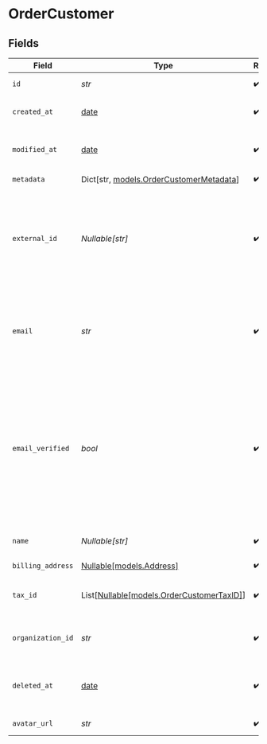 # OrderCustomer


## Fields

| Field                                                                                                                                                           | Type                                                                                                                                                            | Required                                                                                                                                                        | Description                                                                                                                                                     | Example                                                                                                                                                         |
| --------------------------------------------------------------------------------------------------------------------------------------------------------------- | --------------------------------------------------------------------------------------------------------------------------------------------------------------- | --------------------------------------------------------------------------------------------------------------------------------------------------------------- | --------------------------------------------------------------------------------------------------------------------------------------------------------------- | --------------------------------------------------------------------------------------------------------------------------------------------------------------- |
| `id`                                                                                                                                                            | *str*                                                                                                                                                           | :heavy_check_mark:                                                                                                                                              | The ID of the customer.                                                                                                                                         | 992fae2a-2a17-4b7a-8d9e-e287cf90131b                                                                                                                            |
| `created_at`                                                                                                                                                    | [date](https://docs.python.org/3/library/datetime.html#date-objects)                                                                                            | :heavy_check_mark:                                                                                                                                              | Creation timestamp of the object.                                                                                                                               |                                                                                                                                                                 |
| `modified_at`                                                                                                                                                   | [date](https://docs.python.org/3/library/datetime.html#date-objects)                                                                                            | :heavy_check_mark:                                                                                                                                              | Last modification timestamp of the object.                                                                                                                      |                                                                                                                                                                 |
| `metadata`                                                                                                                                                      | Dict[str, [models.OrderCustomerMetadata](../models/ordercustomermetadata.md)]                                                                                   | :heavy_check_mark:                                                                                                                                              | N/A                                                                                                                                                             |                                                                                                                                                                 |
| `external_id`                                                                                                                                                   | *Nullable[str]*                                                                                                                                                 | :heavy_check_mark:                                                                                                                                              | The ID of the customer in your system. This must be unique within the organization. Once set, it can't be updated.                                              | usr_1337                                                                                                                                                        |
| `email`                                                                                                                                                         | *str*                                                                                                                                                           | :heavy_check_mark:                                                                                                                                              | The email address of the customer. This must be unique within the organization.                                                                                 | customer@example.com                                                                                                                                            |
| `email_verified`                                                                                                                                                | *bool*                                                                                                                                                          | :heavy_check_mark:                                                                                                                                              | Whether the customer email address is verified. The address is automatically verified when the customer accesses the customer portal using their email address. | true                                                                                                                                                            |
| `name`                                                                                                                                                          | *Nullable[str]*                                                                                                                                                 | :heavy_check_mark:                                                                                                                                              | The name of the customer.                                                                                                                                       | John Doe                                                                                                                                                        |
| `billing_address`                                                                                                                                               | [Nullable[models.Address]](../models/address.md)                                                                                                                | :heavy_check_mark:                                                                                                                                              | N/A                                                                                                                                                             |                                                                                                                                                                 |
| `tax_id`                                                                                                                                                        | List[[Nullable[models.OrderCustomerTaxID]](../models/ordercustomertaxid.md)]                                                                                    | :heavy_check_mark:                                                                                                                                              | N/A                                                                                                                                                             | [<br/>"911144442",<br/>"us_ein"<br/>]                                                                                                                           |
| `organization_id`                                                                                                                                               | *str*                                                                                                                                                           | :heavy_check_mark:                                                                                                                                              | The ID of the organization owning the customer.                                                                                                                 | 1dbfc517-0bbf-4301-9ba8-555ca42b9737                                                                                                                            |
| `deleted_at`                                                                                                                                                    | [date](https://docs.python.org/3/library/datetime.html#date-objects)                                                                                            | :heavy_check_mark:                                                                                                                                              | Timestamp for when the customer was soft deleted.                                                                                                               |                                                                                                                                                                 |
| `avatar_url`                                                                                                                                                    | *str*                                                                                                                                                           | :heavy_check_mark:                                                                                                                                              | N/A                                                                                                                                                             | https://www.gravatar.com/avatar/xxx?d=404                                                                                                                       |